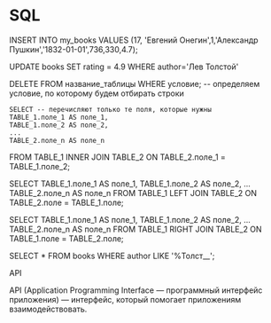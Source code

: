 # SQL

INSERT INTO 
  my_books
VALUES 
 (17, 'Евгений Онегин',1,'Александр Пушкин','1832-01-01',736,330,4.7); 
 
 UPDATE books 
 SET rating = 4.9 
 WHERE author='Лев Толстой'
 
 DELETE FROM
    название_таблицы
WHERE 
    условие; -- определяем условие, по которому будем отбирать строки 
    
    SELECT -- перечисляют только те поля, которые нужны
    TABLE_1.поле_1 AS поле_1,
    TABLE_1.поле_2 AS поле_2,
    ...
    TABLE_2.поле_n AS поле_n
FROM
    TABLE_1
INNER JOIN TABLE_2 ON TABLE_2.поле_1 = TABLE_1.поле_2; 


SELECT 
    TABLE_1.поле_1 AS поле_1,
    TABLE_1.поле_2 AS поле_2,
    ...
    TABLE_2.поле_n AS поле_n
FROM
    TABLE_1
LEFT JOIN TABLE_2 ON TABLE_2.поле = TABLE_1.поле; 

SELECT 
    TABLE_1.поле_1 AS поле_1,
    TABLE_1.поле_2 AS поле_2,
    ...
    TABLE_2.поле_n AS поле_n
FROM
    TABLE_1
RIGHT JOIN TABLE_2 ON TABLE_1.поле = TABLE_2.поле; 


SELECT 
    * 
FROM 
    books
WHERE 
    author LIKE '%Толст__'; 

API

API (Application Programming Interface — программный интерфейс приложения) — 
интерфейс, который помогает приложениям взаимодействовать.
